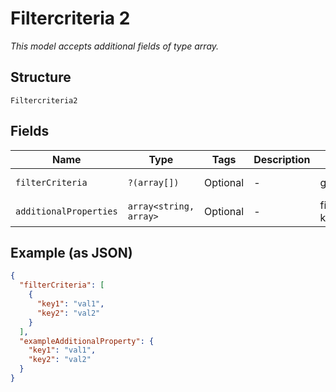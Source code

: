 
# Filtercriteria 2

*This model accepts additional fields of type array.*

## Structure

`Filtercriteria2`

## Fields

| Name | Type | Tags | Description | Getter | Setter |
|  --- | --- | --- | --- | --- | --- |
| `filterCriteria` | `?(array[])` | Optional | - | getFilterCriteria(): ?array | setFilterCriteria(?array filterCriteria): void |
| `additionalProperties` | `array<string, array>` | Optional | - | findAdditionalProperty(string key): array | additionalProperty(string key, array value): void |

## Example (as JSON)

```json
{
  "filterCriteria": [
    {
      "key1": "val1",
      "key2": "val2"
    }
  ],
  "exampleAdditionalProperty": {
    "key1": "val1",
    "key2": "val2"
  }
}
```

